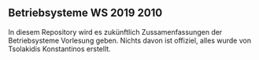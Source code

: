 ## Betriebsysteme WS 2019 2010

In diesem Repository wird es zukünftlich Zussamenfassungen der Betriebsysteme Vorlesung geben.
Nichts davon ist offiziel, alles wurde von Tsolakidis Konstantinos erstellt.
